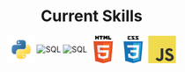 <h1 align="center">Current Skills </h1>

<div align="center">
    <img align="center" alt="Python" width="50px" src="https://raw.githubusercontent.com/github/explore/80688e429a7d4ef2fca1e82350fe8e3517d3494d/topics/python/python.png" />
    <img align="center" alt="SQL" width="85px" src="https://codecondo.com/wp-content/uploads/2014/02/Django-Framework-Logo.png" />
    <img align="center" alt="SQL" width="75px" src="https://encrypted-tbn0.gstatic.com/images?q=tbn:ANd9GcTKt5_i8qyO0kPYqn2TmXHwjpiKnnzI6NToRN3jvy9j2W9UxPxIuow5WBG6DpWptVxRWAA&usqp=CAU" />
    <img align="center" alt="HTML5" width="50px" src="https://raw.githubusercontent.com/github/explore/80688e429a7d4ef2fca1e82350fe8e3517d3494d/topics/html/html.png" />
    <img align="center" alt="CSS3" width="50px" src="https://raw.githubusercontent.com/github/explore/80688e429a7d4ef2fca1e82350fe8e3517d3494d/topics/css/css.png" />
    <img align="center" alt="JavaScript" width="50px" src="https://raw.githubusercontent.com/github/explore/80688e429a7d4ef2fca1e82350fe8e3517d3494d/topics/javascript/javascript.png" />
</div>




